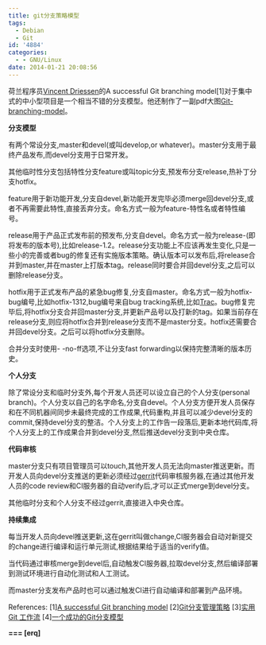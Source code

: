 ```yaml
---
title: git分支策略模型
tags:
  - Debian
  - Git
id: '4884'
categories:
  - - GNU/Linux
date: 2014-01-21 20:08:56
---
```



<!-- more -->
荷兰程序员[Vincent Driessen](http://nvie.com/about/)的A successful Git branching model\[1\]对于集中式的中小型项目是一个相当不错的分支模型。他还制作了一副pdf大图[Git-branching-model](http://nvie.com/files/Git-branching-model.pdf)。

**分支模型**

有两个常设分支,master和devel(或叫develop,or whatever)。master分支用于最终产品发布,而devel分支用于日常开发。

其他临时性分支包括特性分支feature或叫topic分支,预发布分支release,热补丁分支hotfix。

feature用于新功能开发,分支自devel,新功能开发完毕必须merge回devel分支,或者不再需要此特性,直接丢弃分支。命名方式一般为feature-特性名或者特性编号。

release用于产品正式发布前的预发布,分支自devel。命名方式一般为release-(即将发布的版本号),比如release-1.2。release分支功能上不应该再发生变化,只是一些小的完善或者bug的修复还有实施版本策略。确认版本可以发布后,将release合并到master,并在master上打版本tag。release同时要合并回devel分支,之后可以删除release分支。

hotfix用于正式发布产品的紧急bug修复,分支自master。命名方式一般为hotfix-bug编号,比如hotfix-1312,bug编号来自bug tracking系统,比如[Trac](http://trac.edgewall.org/)。bug修复完毕后,将hotfix分支合并回master分支,并更新产品号以及打新的tag。如果当前存在release分支,则应将hotfix合并到release分支而不是master分支。hotfix还需要合并回devel分支。之后可以将hotfix分支删除。

合并分支时使用- -no-ff选项,不让分支fast forwarding以保持完整清晰的版本历史。

**个人分支**

除了常设分支和临时分支外,每个开发人员还可以设立自己的个人分支(personal branch)。个人分支以自己的名字命名,分支自devel。个人分支方便开发人员保存和在不同机器间同步未最终完成的工作成果,代码重构,并且可以减少devel分支的commit,保持devel分支的整洁。个人分支上的工作告一段落后,更新本地代码库,将个人分支上的工作成果合并到devel分支,然后推送devel分支到中央仓库。

**代码审核**

master分支只有项目管理员可以touch,其他开发人员无法向master推送更新。而开发人员向devel分支推送的更新必须经过[gerrit](https://code.google.com/p/gerrit/)代码审核服务器,在通过其他开发人员的code review和CI服务器的自动verify后,才可以正式merge到devel分支。

其他临时分支和个人分支不经过gerrit,直接进入中央仓库。

**持续集成**

每当开发人员向devel推送更新,这在gerrit叫做change,CI服务器会自动对新提交的change进行编译和运行单元测试,根据结果给于适当的verify值。

当代码通过审核merge到devel后,自动触发CI服务器,拉取devel分支,然后编译部署到测试环境进行自动化测试和人工测试。

而master分支发布产品时也可以通过触发CI进行自动编译和部署到产品环境。

References:
\[1\][A successful Git branching model](http://nvie.com/posts/a-successful-git-branching-model/)
\[2\][Git分支管理策略](http://www.ruanyifeng.com/blog/2012/07/git.html)
\[3\][实用 Git 工作流](http://yedingding.com/2013/09/11/practical-git-flow-for-startups.html)
\[4\][一个成功的Git分支模型](http://www.uml.org.cn/pzgl/201112163.asp)

**\===
\[erq\]**